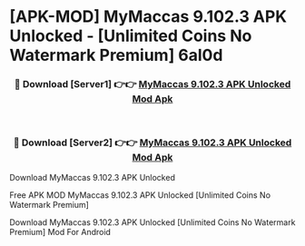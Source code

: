 # [APK-MOD] MyMaccas 9.102.3 APK Unlocked - [Unlimited Coins No Watermark Premium] 6al0d



<div align="center">
<h3>🔴 Download [Server1] 👉👉 <a href="https://momento.my/?title=MyMaccas_9.102.3_APK_Unlocked">MyMaccas 9.102.3 APK Unlocked Mod Apk</a></h3><br>

<h3>🔴 Download [Server2] 👉👉 <a href="https://momento.my/?title=MyMaccas_9.102.3_APK_Unlocked">MyMaccas 9.102.3 APK Unlocked Mod Apk</a></h3>
</div>



Download MyMaccas 9.102.3 APK Unlocked 

Free APK MOD MyMaccas 9.102.3 APK Unlocked [Unlimited Coins No Watermark Premium]

Download MyMaccas 9.102.3 APK Unlocked [Unlimited Coins No Watermark Premium] Mod For Android

